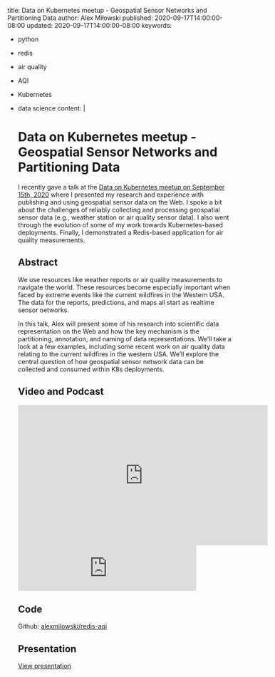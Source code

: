 title: Data on Kubernetes meetup - Geospatial Sensor Networks and Partitioning Data
author: Alex Miłowski
published: 2020-09-17T14:00:00-08:00
updated: 2020-09-17T14:00:00-08:00
keywords:
- python
- redis
- air quality
- AQI
- Kubernetes
- data science
content: |
  # Data on Kubernetes meetup - Geospatial Sensor Networks and Partitioning Data

  I recently gave a talk at the
  [Data on Kubernetes meetup on September 15th, 2020](https://www.meetup.com/Data-on-Kubernetes-community/events/273254207/)
  where I presented my research and experience with publishing and using
  geospatial sensor data on the Web. I spoke a bit about the challenges of
  reliably collecting and processing geospatial sensor data (e.g., weather
  station or air quality sensor data). I also went through the
  evolution of some of my work towards Kubernetes-based deployments. Finally,
  I demonstrated a Redis-based application for air quality measurements.

  ## Abstract

  We use resources like weather reports or air quality measurements to navigate the world. These resources become especially important when faced by extreme events like the current wildfires in the Western USA. The data for the reports, predictions, and maps all start as realtime sensor networks.

  In this talk, Alex will present some of his research into scientific data representation on the Web and how the key mechanism is the partitioning, annotation, and naming of data representations. We’ll take a look at a few examples, including some recent work on air quality data relating to the current wildfires in the western USA. We’ll explore the central question of how geospatial sensor network data can be collected and consumed within K8s deployments.

  ## Video and Podcast

  <iframe width="560" height="315" src="https://www.youtube.com/embed/D5WsvsRvH5Q" frameborder="0" allow="accelerometer; autoplay; clipboard-write; encrypted-media; gyroscope; picture-in-picture" allowfullscreen></iframe>

  <iframe src="https://anchor.fm/dokcommunity/embed/episodes/Data-on-kubernetes-community-9-Geospatial-Sensor-Networks-and-Partitioning-Data-ejpi1r/a-a386ci2" height="102px" width="400px" frameborder="0" scrolling="no"></iframe>

  ## Code

  Github: [alexmilowski/redis-aqi](https://github.com/alexmilowski/redis-aqi)

  ## Presentation

  [View presentation](http://alexmilowski.github.io/milowski-journal/2020-09-17/geospatial-sensor-networks-and-partitioning-data.pdf)
